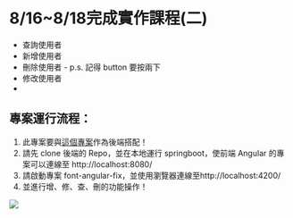 # 8/16~8/18完成實作課程(二)

* 查詢使用者
* 新增使用者
* 刪除使用者 - p.s. 記得 button 要按兩下
* 修改使用者 
* 
## 專案運行流程：

1. 此專案要與[這個專案](https://github.com/ytaoCrow/HW0823-back-springboot)作為後端搭配！
2. 請先 clone 後端的 Repo，並在本地運行 springboot，使前端 Angular 的專案可以連線至 http://localhost:8080/
3. 請啟動專案 font-angular-fix，並使用瀏覽器連線至http://localhost:4200/
4. 並進行增、修、查、刪的功能操作！


![](https://i.imgur.com/EztdNAd.png)

